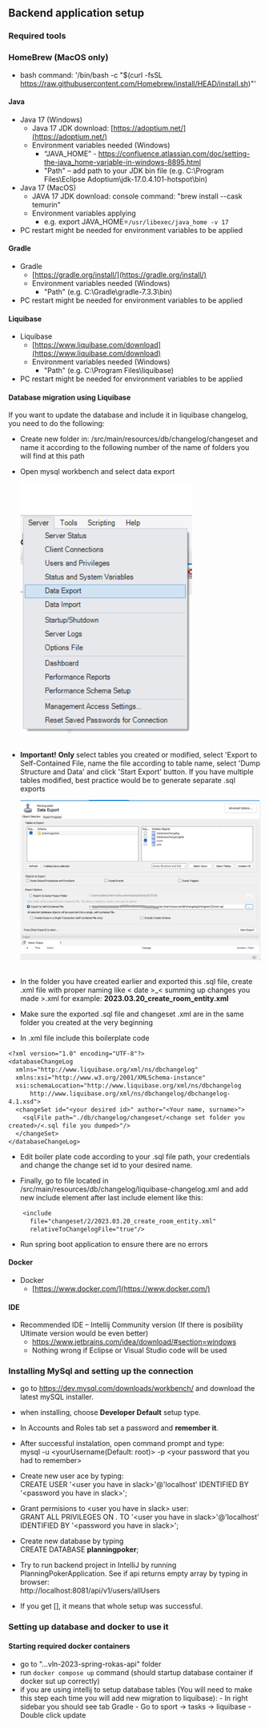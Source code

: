 ## Backend application setup

### Required tools

### HomeBrew (MacOS only)

- bash command: '/bin/bash -c "$(curl -fsSL https://raw.githubusercontent.com/Homebrew/install/HEAD/install.sh)"'

#### Java

- Java 17 (Windows)
  - Java 17 JDK download: [https://adoptium.net/](https://adoptium.net/)
  - Environment variables needed (Windows)
    - “JAVA_HOME” - https://confluence.atlassian.com/doc/setting-the-java_home-variable-in-windows-8895.html
    - "Path" – add path to your JDK bin file (e.g. C:\Program Files\Eclipse Adoptium\jdk-17.0.4.101-hotspot\bin)
- Java 17 (MacOS)
  - JAVA 17 JDK download: console command: "brew install --cask temurin"
  - Environment variables applying
    - e.g. export JAVA_HOME=`/usr/libexec/java_home -v 17`
- PC restart might be needed for environment variables to be applied

#### Gradle

- Gradle
  - [https://gradle.org/install/](https://gradle.org/install/)
  - Environment variables needed (Windows)
    - "Path" (e.g. C:\Gradle\gradle-7.3.3\bin)
- PC restart might be needed for environment variables to be applied

#### Liquibase

- Liquibase
  - [https://www.liquibase.com/download](https://www.liquibase.com/download)
  - Environment variables needed (Windows)
    - "Path" (e.g. C:\Program Files\liquibase)
- PC restart might be needed for environment variables to be applied

#### Database migration using Liquibase

If you want to update the database and include it in liquibase changelog, you need to do the following: <br />

- Create new folder in: /src/main/resources/db/changelog/changeset and name it according to the following number of the name of folders you will find at this path
- Open mysql workbench and select data export

  ![Select data export](readmeImages/selectDataExport.png)
  <br /><br />

- **Important!** **Only** select tables you created or modified, select 'Export to Self-Contained File, name the file according to table name, select 'Dump Structure and Data' and click 'Start Export' button. If you have multiple tables modified, best practice would be to generate separate .sql exports

  ![Start dump](readmeImages/exportStart.png)
  <br /><br />

- In the folder you have created earlier and exported this .sql file, create .xml file with proper naming like < date >\_< summing up changes you made >.xml for example: **2023.03.20_create_room_entity.xml**

- Make sure the exported .sql file and changeset .xml are in the same folder you created at the very beginning

- In .xml file include this boilerplate code <br />

```
<?xml version="1.0" encoding="UTF-8"?>
<databaseChangeLog
  xmlns="http://www.liquibase.org/xml/ns/dbchangelog"
  xmlns:xsi="http://www.w3.org/2001/XMLSchema-instance"
  xsi:schemaLocation="http://www.liquibase.org/xml/ns/dbchangelog
      http://www.liquibase.org/xml/ns/dbchangelog/dbchangelog-4.1.xsd">
  <changeSet id="<your desired id>" author="<Your name, surname>">
    <sqlFile path="./db/changelog/changeset/<change set folder you created>/<.sql file you dumped>"/>
  </changeSet>
</databaseChangeLog>
```

- Edit boiler plate code according to your .sql file path, your credentials and change the change set id to your desired name.

- Finally, go to file located in /src/main/resources/db/changelog/liquibase-changelog.xml and add new include element after last include element like this:

```
    <include
      file="changeset/2/2023.03.20_create_room_entity.xml"
      relativeToChangelogFile="true"/>
```

- Run spring boot application to ensure there are no errors

#### Docker

- Docker
  - [https://www.docker.com/](https://www.docker.com/)

#### IDE

- Recommended IDE – Intellij Community version (If there is posibility Ultimate version would be even better)
  - https://www.jetbrains.com/idea/download/#section=windows
  - Nothing wrong if Eclipse or Visual Studio code will be used

### Installing MySql and setting up the connection

- go to https://dev.mysql.com/downloads/workbench/ and download the latest mySQL installer.
- when installing, choose **Developer Default** setup type.
- In Accounts and Roles tab set a password and **remember it**.
- After successful instalation, open command prompt and type:<br /> mysql -u \<yourUsername(Default: root)\> -p \<your password that you had to remember\>

- Create new user ace by typing: <br />CREATE USER '\<user you have in slack\>'@'localhost' IDENTIFIED BY '\<password you have in slack\>';

- Grant permisions to \<user you have in slack\> user:<br />
  GRANT ALL PRIVILEGES ON _._ TO '\<user you have in slack\>'@'localhost' IDENTIFIED BY '\<password you have in slack\>';

- Create new database by typing<br />
  CREATE DATABASE **planningpoker**;

- Try to run backend project in IntelliJ by running PlanningPokerApplication.
  See if api returns empty array by typing in browser:<br />
  http://localhost:8081/api/v1/users/allUsers

- If you get [], it means that whole setup was successful.

### Setting up database and docker to use it

#### Starting required docker containers

- go to "...vln-2023-spring-rokas-api" folder
- run `docker compose up` command (should startup database container if docker sut up correctly)
- if you are using intellij to setup database tables (You will need to make this
  step each time you will add new migration to liquibase): - In right sidebar you should see tab Gradle - Go to sport -> tasks -> liquibase - Double click update
